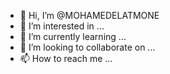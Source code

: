- 👋 Hi, I’m @MOHAMEDELATMONE
- 👀 I’m interested in ...
- 🌱 I’m currently learning ...
- 💞️ I’m looking to collaborate on ...
- 📫 How to reach me ...

<!---
MOHAMEDELATMONE/MOHAMEDELATMONE is a ✨ special ✨ repository because its `README.md` (this file) appears on your GitHub profile.
You can click the Preview link to take a look at your changes.
--->
